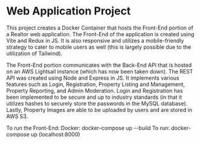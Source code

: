# Web Application Project

This project creates a Docker Container that hosts the Front-End portion of a Realtor web application. The Front-End of the application is created using Vite and Redux in JS. It is also responsive and utilizes a mobile-friendly strategy to cater to mobile users as well (this is largely possible due to the utilization of Tailwind). 

The Front-End portion communicates with the Back-End API that is hosted on an AWS Lightsail instance (which has now been taken down). The REST API was created using Node and Express in JS. It implements various features such as Login, Registration, Property Listing and Management, Property Reporting, and Admin Moderation. Login and Registration has been implemented to be secure and up to industry standards (in that it utilizes hashes to securely store the passwords in the MySQL database). Lastly, Property Images are able to be uploaded by users and are stored in AWS S3.

To run the Front-End:
Docker: docker-compose up --build
To run: docker-compose up (localhost:8000)
